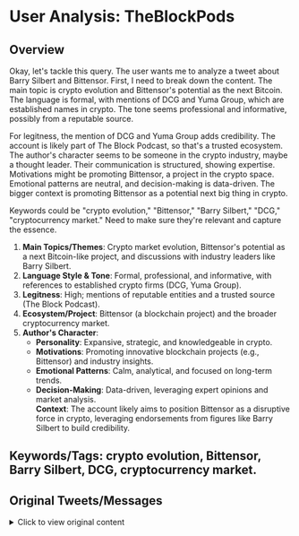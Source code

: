 # User Analysis: TheBlockPods

## Overview

<think>
Okay, let's tackle this query. The user wants me to analyze a tweet about Barry Silbert and Bittensor. First, I need to break down the content. The main topic is crypto evolution and Bittensor's potential as the next Bitcoin. The language is formal, with mentions of DCG and Yuma Group, which are established names in crypto. The tone seems professional and informative, possibly from a reputable source.

For legitness, the mention of DCG and Yuma Group adds credibility. The account is likely part of The Block Podcast, so that's a trusted ecosystem. The author's character seems to be someone in the crypto industry, maybe a thought leader. Their communication is structured, showing expertise. Motivations might be promoting Bittensor, a project in the crypto space. Emotional patterns are neutral, and decision-making is data-driven. The bigger context is promoting Bittensor as a potential next big thing in crypto.

Keywords could be "crypto evolution," "Bittensor," "Barry Silbert," "DCG," "cryptocurrency market." Need to make sure they're relevant and capture the essence.
</think>

1. **Main Topics/Themes**: Crypto market evolution, Bittensor's potential as a next Bitcoin-like project, and discussions with industry leaders like Barry Silbert.  
2. **Language Style & Tone**: Formal, professional, and informative, with references to established crypto firms (DCG, Yuma Group).  
3. **Legitness**: High; mentions of reputable entities and a trusted source (The Block Podcast).  
4. **Ecosystem/Project**: Bittensor (a blockchain project) and the broader cryptocurrency market.  
5. **Author's Character**:  
   - **Personality**: Expansive, strategic, and knowledgeable in crypto.  
   - **Motivations**: Promoting innovative blockchain projects (e.g., Bittensor) and industry insights.  
   - **Emotional Patterns**: Calm, analytical, and focused on long-term trends.  
   - **Decision-Making**: Data-driven, leveraging expert opinions and market analysis.  
**Context**: The account likely aims to position Bittensor as a disruptive force in crypto, leveraging endorsements from figures like Barry Silbert to build credibility.  

**Keywords/Tags**: crypto evolution, Bittensor, Barry Silbert, DCG, cryptocurrency market.
---
## Original Tweets/Messages

<details>
<summary>Click to view original content</summary>

| Type | Content |
|------|---------|
| messages | Barry Silbert on crypto's evolution and why Bittensor may be the next Bitcoin

We were very pleased to host @BarrySilbert, Founder and CEO of @DCGco & @YumaGroup, at our office in New York City, where he and @fintechfrank discussed his journey through the crypto market's https://t.co/MT8IhpgPkY |

</details>
